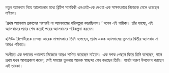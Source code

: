 নতুন অ্যালবাম নিয়ে আলোচনার মধ্যে ব্রিটিশ সাময়িকী এনএমই-কে দেওয়া এক সাক্ষাৎকারে নিজেকে মেলে ধরেছেন নাইয়ন।

‘প্রথম অ্যালবাম প্রকাশের পরপরই না অ্যালবামের পরিকল্পনা করেছিলাম।’ বলেন এই গায়িকা। তাঁর ভাষ্যে, এই অ্যালবামের প্রচার শেষ করেই পরের অ্যালবামের পরিকল্পনা করবেন।

হলিউড রিপোর্টারকে দেওয়া আরেক সাক্ষাৎকারে তিনি বলেছেন, প্রথম একক অ্যালবামের তুলনায় দ্বিতীয় অ্যালবাম না আরও পরিণত।

সংগীতে এক দশকের পথচলায় নিজেকে আরও শাণিত করেছেন নাইয়ন। এক দশক পেছনে ফিরে তিনি বলেছেন, গানে প্রথম যখন আত্মপ্রকাশ করেন, সেই সময়ের তুলনায় অনেক স্বাচ্ছন্দ্য বোধ করছেন তিনি। গানটা দারুণ উপভোগ করছেন এই তারকা।
